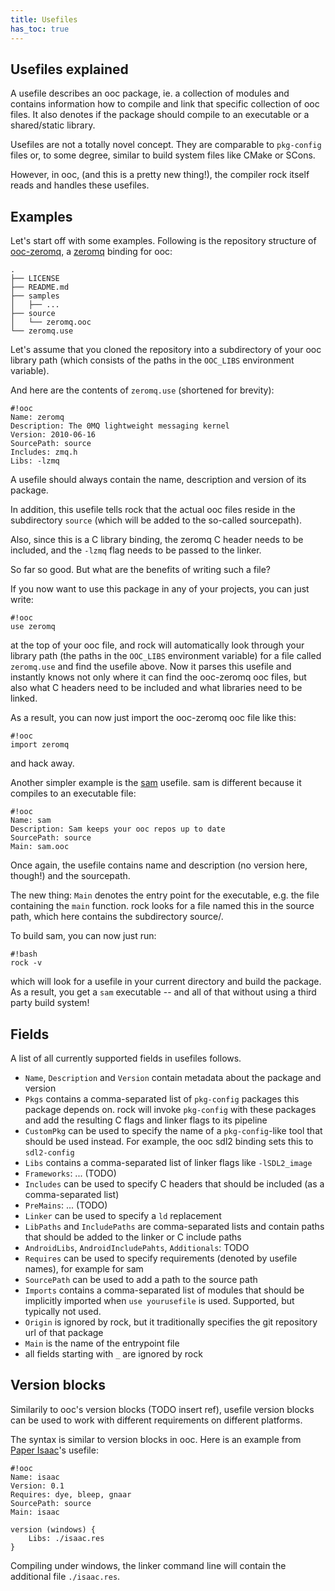 ```yaml
---
title: Usefiles
has_toc: true
---
```


## Usefiles explained

A usefile describes an ooc package, ie. a collection of modules and contains information
how to compile and link that specific collection of ooc files.
It also denotes if the package should compile to an executable or a shared/static library.

Usefiles are not a totally novel concept. They are comparable to `pkg-config` files or, to
some degree, similar to build system files like CMake or SCons.

However, in ooc, (and this is a pretty new thing!),
the compiler rock itself reads and handles these usefiles.

## Examples

Let's start off with some examples. Following is the repository structure of
[ooc-zeromq](https://github.com/nddrylliog/ooc-zeromq), a [zeromq](http://zeromq.org) binding
for ooc:

    .
    ├── LICENSE
    ├── README.md
    ├── samples
    │   ├── ...
    ├── source
    │   └── zeromq.ooc
    └── zeromq.use

Let's assume that you cloned the repository into a subdirectory of your ooc library path
(which consists of the paths in the `OOC_LIBS` environment variable).

And here are the contents of `zeromq.use` (shortened for brevity):

    #!ooc
    Name: zeromq
    Description: The 0MQ lightweight messaging kernel
    Version: 2010-06-16
    SourcePath: source
    Includes: zmq.h
    Libs: -lzmq

A usefile should always contain the name, description and version of its package.

In addition, this usefile tells rock that the actual ooc files reside in the subdirectory
`source` (which will be added to the so-called sourcepath).

Also, since this is a C library binding, the zeromq C header needs to be included,
and the `-lzmq` flag needs to be passed to the linker.

So far so good. But what are the benefits of writing such a file?

If you now want to use this package in any of your projects, you can just write:

    #!ooc
    use zeromq

at the top of your ooc file, and rock will automatically look through your library path
(the paths in the `OOC_LIBS` environment variable) for a file called `zeromq.use` and find
the usefile above. Now it parses this usefile and instantly knows not only where it can
find the ooc-zeromq ooc files, but also what C headers need to be included and
what libraries need to be linked.

As a result, you can now just import the ooc-zeromq ooc file like this:

    #!ooc
    import zeromq

and hack away.

Another simpler example is the [sam](https://github.com/nddrylliog/sam) usefile. sam is
different because it compiles to an executable file:

    #!ooc
    Name: sam
    Description: Sam keeps your ooc repos up to date
    SourcePath: source
    Main: sam.ooc

Once again, the usefile contains name and description (no version here, though!) and
the sourcepath.

The new thing: `Main` denotes the entry point for the executable, e.g. the file
containing the `main` function. rock looks for a file named this in the source path,
which here contains the subdirectory source/.

To build sam, you can now just run:

    #!bash
    rock -v

which will look for a usefile in your current directory and build the package. As a result,
you get a `sam` executable -- and all of that without using a third party build system!

## Fields

A list of all currently supported fields in usefiles follows.

 * `Name`, `Description` and `Version` contain metadata about the package
   and version
 * `Pkgs` contains a comma-separated list of `pkg-config` packages this
   package depends on. rock will invoke `pkg-config` with these packages
   and add the resulting C flags and linker flags to its pipeline
 * `CustomPkg` can be used to specify the name of a `pkg-config`-like tool
   that should be used instead. For example, the ooc sdl2 binding sets
   this to `sdl2-config`
 * `Libs` contains a comma-separated list of linker flags like `-lSDL2_image`
 * `Frameworks`: ... (TODO)
 * `Includes` can be used to specify C headers that should be included
   (as a comma-separated list)
 * `PreMains`: ... (TODO)
 * `Linker` can be used to specify a `ld` replacement
 * `LibPaths` and `IncludePaths` are comma-separated lists and contain
   paths that should be added to the linker or C include paths
 * `AndroidLibs`, `AndroidIncludePahts`, `Additionals`: TODO
 * `Requires` can be used to specify requirements (denoted by usefile
   names), for example for sam
 * `SourcePath` can be used to add a path to the source path
 * `Imports` contains a comma-separated list of modules that should be
   implicitly imported when `use yourusefile` is used. Supported,
   but typically not used.
 * `Origin` is ignored by rock, but it traditionally specifies the
   git repository url of that package
 * `Main` is the name of the entrypoint file
 * all fields starting with `_` are ignored by rock

## Version blocks

Similarily to ooc's version blocks (TODO insert ref), usefile version blocks
can be used to work with different requirements on different platforms.

The syntax is similar to version blocks in ooc. Here is an example from
[Paper Isaac](https://github.com/nddrylliog/isaac-paper)'s usefile:

    #!ooc
    Name: isaac
    Version: 0.1
    Requires: dye, bleep, gnaar
    SourcePath: source
    Main: isaac

    version (windows) {
	    Libs: ./isaac.res
    }

Compiling under windows, the linker command line will contain the additional file
`./isaac.res`.

